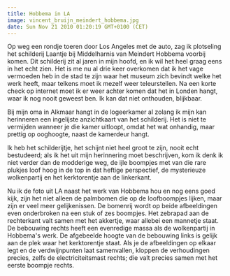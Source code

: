 ```yaml
---
title: Hobbema in LA
image: vincent_bruijn_meindert_hobbema.jpg
date: Sun Nov 21 2010 01:20:19 GMT+0100 (CET)
---
```


Op weg een rondje toeren door Los Angeles met de auto, zag ik plotseling het schilderij Laantje bij Middelharnis van Meindert Hobbema voorbij komen. Dit schilderij zit al jaren in mijn hoofd, en ik wil het heel graag eens in het echt zien. Het is me nu al drie keer overkomen dat ik het vage vermoeden heb in de stad te zijn waar het museum zich bevindt welke het werk heeft, maar telkens moet ik mezelf weer teleurstellen. Na een korte check op internet moet ik er weer achter komen dat het in Londen hangt, waar ik nog nooit geweest ben. Ik kan dat niet onthouden, blijkbaar.

Bij mijn oma in Alkmaar hangt in de logeerkamer al zolang ik mijn kan herinneren een ingelijste anzichtkaart van het schilderij. Het is niet te vermijden wanneer je die kamer uitloopt, omdat het wat onhandig, maar prettig op ooghoogte, naast de kamerdeur hangt.

Ik heb het schilderijtje, het schijnt niet heel groot te zijn, nooit echt bestudeerd; als ik het uit mijn herinnering moet beschrijven, kom ik denk ik niet verder dan de modderige weg, de ijle boompjes met van die rare plukjes loof hoog in de top in dat heftige perspectief, de mysterieuze wolkenpartij en het kerktorentje aan de linkerkant.

Nu ik de foto uit LA naast het werk van Hobbema hou en nog eens goed kijk, zijn het niet alleen de palmbomen die op de loofboompjes lijken, maar zijn er veel meer gelijkenissen. De bomenrij wordt op beide afbeeldingen even onderbroken na een stuk of zes boompjes. Het zebrapad aan de rechterkant valt samen met het akkertje, waar allebei een mannetje staat. De bebouwing rechts heeft een evenredige massa als de wolkenpartij in Hobbema's werk. De afgebeelde hoogte van de bebouwing links is gelijk aan de plek waar het kerktorentje staat. Als je de afbeeldingen op elkaar legt en de verdwijnpunten laat samenvallen, kloppen de verhoudingen precies, zelfs de electriciteitsmast rechts; die valt precies samen met het eerste boompje rechts.
